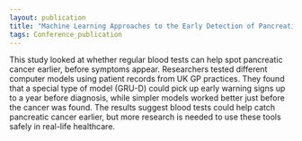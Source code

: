 ```yaml
---
layout: publication
title: "Machine Learning Approaches to the Early Detection of Pancreatic Cancer from Time-Series Primary Care Data"
tags: Conference_publication
---
```

This study looked at whether regular blood tests can help spot pancreatic cancer earlier, before symptoms appear. Researchers tested different computer models using patient records from UK GP practices. They found that a special type of model (GRU-D) could pick up early warning signs up to a year before diagnosis, while simpler models worked better just before the cancer was found. The results suggest blood tests could help catch pancreatic cancer earlier, but more research is needed to use these tools safely in real-life healthcare.

